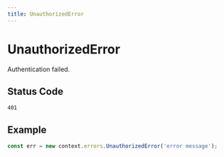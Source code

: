 ```yaml
---
title: UnauthorizedError
---
```


# UnauthorizedError

<SinceBadge version="1.0.0" />

Authentication failed.

## Status Code

`401`

## Example

```js
const err = new context.errors.UnauthorizedError('error message');
```
